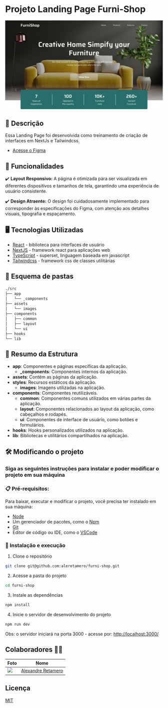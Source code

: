 # Projeto Landing Page Furni-Shop

![preview](./public/preview.webp)

## 💭 Descrição

Essa Landing Page foi desenvolvida como treinamento de criação de interfaces em NextJs e Tailwindcss.

- [Acesse o Figma](https://www.figma.com/design/FyuEA0LYx6qNwi7hXOr8y8/FurniShop?node-id=0-1&t=0Ec9OtInlOqN3VZN-0)

## 🧠 Funcionalidades

 ✔️ **Layout Responsivo:** A página é otimizada para ser visualizada em diferentes dispositivos e tamanhos de tela, garantindo uma experiência de usuário consistente.

 ✔️ **Design Atraente:** O design foi cuidadosamente implementado para corresponder às especificações do Figma, com atenção aos detalhes visuais, tipografia e espaçamento.

## 🖥️ Tecnologias Utilizadas

- [React](https://react.dev) - biblioteca para interfaces de usuário
- [NextJS](https://nextjs.org) - framework react para aplicações web 
- [TypeScript](https://www.typescriptlang.org) - superset, linguagem baseada em javascript
- [Tailwindcss](https://tailwindcss.com) - framework css de classes utilitárias

## 📂 Esquema de pastas
```
./src
├── app
│   └── _components
├── assets
│   └── images
├── components
│   ├── common
│   ├── layout
│   └── ui
├── hooks
└── lib
```

## 📝 Resumo da Estrutura
- **app**: Componentes e páginas específicas da aplicação.
  - **_components**: Componentes internos da aplicação.
- **assets**: Contém as páginas da aplicação.
- **styles**: Recursos estáticos da aplicação.
  - **images**: Imagens utilizadas na aplicação.
- **components**: Componentes reutilizáveis.
  - **common**: Componentes comuns utilizados em várias partes da aplicação.
  - **layout**: Componentes relacionados ao layout da aplicação, como cabeçalhos e rodapés.
  - **ui**: Componentes de interface de usuário, como botões e formulários.
- **hooks**: Hooks personalizados utilizados na aplicação.
- **lib**: Bibliotecas e utilitários compartilhados na aplicação.

## 🛠️ Modificando o projeto

### Siga as seguintes instruções para instalar e poder modificar o projeto em sua máquina

### 📋 Pré-requisitos:

Para baixar, executar e modificar o projeto, você precisa ter instalado em sua máquina: 
* [Node](https://nodejs.org/en)
* Um gerenciador de pacotes, como o [Npm](https://www.npmjs.com)
* [Git](https://git-scm.com/downloads)
* Editor de código ou IDE, como o [VSCode](https://code.visualstudio.com/Download)
  
### 🔧 Instalação e execução

1. Clone o repositório
```bash
git clone git@github.com:aleretamero/furni-shop.git
```

2. Acesse a pasta do projeto
```bash
cd furni-shop
```

3. Instale as dependências
```bash
npm install
```

4. Inicie o servidor de desenvolvimento do projeto
```bash
npm run dev
```

Obs: o servidor iniciará na porta 3000 - acesse por: <http://localhost:3000/>

## Colaboradores 🤝🤝

| Foto                                                       | Nome                                                 |
| ---------------------------------------------------------- | ---------------------------------------------------- |
| <img src="https://github.com/aleretamero.png" width="100"> | [Alexandre Retamero](https://github.com/aleretamero) |

## Licença

[MIT](https://choosealicense.com/licenses/mit/)
